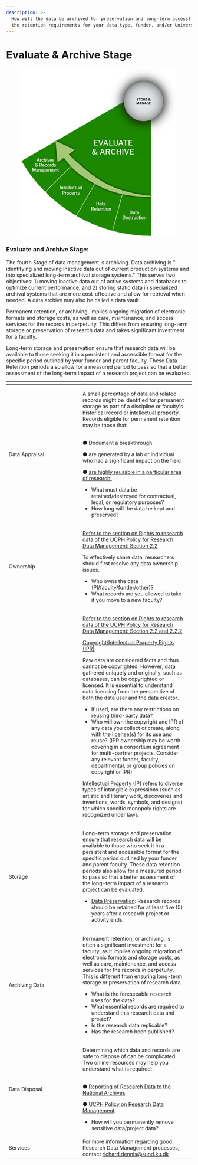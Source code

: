 ```yaml
---
description: >-
  How will the data be archived for preservation and long-term access?  What are
  the retention requirements for your data type, funder, and/or University?
---
```


# Evaluate & Archive Stage

<figure><img src="../../.gitbook/assets/p4.jpg" alt=""><figcaption></figcaption></figure>

### Evaluate and Archive Stage:

The fourth Stage of data management is archiving. Data archiving is " identifying and moving inactive data out of current production systems and into specialized long-term archival storage systems." This serves two objectives: 1) moving inactive data out of active systems and databases to optimize current performance, and 2) storing static data in specialized archival systems that are more cost-effective and allow for retrieval when needed. A data archive may also be called a data vault.&#x20;

Permanent retention, or archiving, implies ongoing migration of electronic formats and storage costs, as well as care, maintenance, and access services for the records in perpetuity. This differs from ensuring long-term storage or preservation of research data and takes significant investment for a faculty.

Long-term storage and preservation ensure that research data will be available to those seeking it in a persistent and accessible format for the specific period outlined by your funder and parent faculty. These Data Retention periods also allow for a measured period to pass so that a better assessment of the long-term impact of a research project can be evaluated.

<table data-header-hidden><thead><tr><th width="186.5"></th><th></th><th data-hidden></th></tr></thead><tbody><tr><td>Data Appraisal</td><td><p>A small percentage of data and related records might be identified for permanent storage as part of a discipline or faculty's historical record or intellectual property. Records eligible for permanent retention may be those that:<br><br></p><p>●      Document a breakthrough</p><p>●      are generated by a lab or individual who had a significant impact on the field</p><p>●      <a href="https://kunet.ku.dk/work-areas/research/data/data-preservation/executive-order/Pages/default.aspx">are highly reusable in a particular area of research.</a></p><ul><li>What must data be retained/destroyed for contractual, legal, or regulatory purposes?</li><li>How long will the data be kept and preserved?</li></ul></td><td></td></tr><tr><td>Ownership</td><td><p><a href="https://kunet.ku.dk/work-areas/research/data/Documents/UCPHPolicyforResearchDataManagement2022-EN.pdf">Refer to the section on Rights to research data of the UCPH Policy for Research Data Management: Section 2.2</a></p><p>To effectively share data, researchers should first resolve any data ownership issues.</p><ul><li>Who owns the data (PI/faculty/funder/other)?</li><li>What records are you allowed to take if you move to a new faculty?</li></ul></td><td></td></tr><tr><td></td><td><p><a href="https://kunet.ku.dk/work-areas/research/data/Documents/UCPHPolicyforResearchDataManagement2022-EN.pdf">Refer to the section on Rights to research data of the UCPH Policy for Research Data Management: Section 2.2 and 2.2.2</a></p><p><a href="https://fi.ku.dk/english/tech_trans/">Copyright/Intellectual Property Rights (IPR)</a></p><p>Raw data are considered facts and thus cannot be copyrighted. However, data gathered uniquely and originally, such as databases, can be copyrighted or licensed. It is essential to understand data licensing from the perspective of both the data user and the data creator.</p><ul><li>If used, are there any restrictions on reusing third-party data?</li><li>Who will own the copyright and IPR of any data you collect or create, along with the license(s) for its use and reuse? (IPR ownership may be worth covering in a consortium agreement for multi-partner projects. Consider any relevant funder, faculty, departmental, or group policies on copyright or IPR)</li></ul><p><a href="https://fi.ku.dk/english/tech_trans/">Intellectual Property </a>(IP) refers to diverse types of intangible expressions (such as artistic and literary work, discoveries and inventions, words, symbols, and designs) for which specific monopoly rights are recognized under laws<em>.</em></p></td><td></td></tr><tr><td>Storage</td><td><p>Long-term storage and preservation ensure that research data will be available to those who seek it in a persistent and accessible format for the specific period outlined by your funder and parent faculty. These data retention periods also allow for a measured period to pass so that a better assessment of the long-term impact of a research project can be evaluated.</p><ul><li><a href="https://kunet.ku.dk/work-areas/research/data/data-preservation/Pages/default.aspx">Data Preservation</a>: Research records should be retained for at least five (5) years after a research project or activity ends.</li></ul></td><td></td></tr><tr><td>Archiving Data</td><td><p>Permanent retention, or archiving, is often a significant investment for a faculty, as it implies ongoing migration of electronic formats and storage costs, as well as care, maintenance, and access services for the records in perpetuity. This is different from ensuring long-term storage or preservation of research data.</p><ul><li>What is the foreseeable research uses for the data?</li><li>What essential records are required to understand this research data and project?</li><li>Is the research data replicable?</li><li>Has the research been published?</li></ul></td><td></td></tr><tr><td>Data Disposal</td><td><p>Determining which data and records are safe to dispose of can be complicated. Two online resources may help you understand what is required:<br><br></p><p>●         <a href="https://kunet.ku.dk/work-areas/research/data/data-preservation/executive-order/Pages/default.aspx">Reporting of Research Data to the National Archives</a></p><p>●         <a href="https://kunet.ku.dk/work-areas/research/data/Documents/UCPHPolicyforResearchDataManagement2022-EN.pdf">UCPH Policy on Research Data Management</a></p><p></p><ul><li> How will you permanently remove sensitive data/project data?</li></ul></td><td></td></tr><tr><td>Services</td><td>For more information regarding good Research Data Management processes, contact <a href="mailto:richard.dennis@sund.ku.dk">richard.dennis@sund.ku.dk</a></td><td></td></tr></tbody></table>
